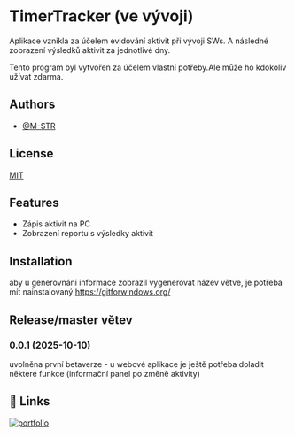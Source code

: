 
# TimerTracker (ve vývoji)

Aplikace vznikla za účelem evidování aktivit při vývoji SWs. A následné zobrazení výsledků aktivit za jednotlivé dny. 

Tento program byl vytvořen za účelem vlastní potřeby.Ale může ho kdokoliv užívat zdarma.


## Authors

- [@M-STR](https://github.com/M-STR15)


## License

[MIT](https://choosealicense.com/licenses/mit/)


## Features

- Zápis aktivit na PC
- Zobrazení reportu s výsledky aktivit


## Installation
aby u generovnání informace zobrazil vygenerovat název větve, je potřeba mít nainstalovaný https://gitforwindows.org/

    
## Release/master větev

### 0.0.1   (2025-10-10)

uvolněna první betaverze - u webové aplikace je ještě potřeba doladit některé funkce (informační panel po změně  aktivity)

## 🔗 Links
[![portfolio](https://img.shields.io/badge/GitHub-100000?style=for-the-badge&logo=github&logoColor=white)](https://github.com/M-STR15/TimeTracker)

